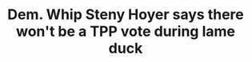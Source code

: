 ---
layout: post
title: Dem. Whip Steny Hoyer says there won't be a TPP vote during lame duck 
screenshot_url: ./images/video-preview.png

text: 

video-url: https://www.youtube.com/watch?v=7FFy3dmKRrY
---